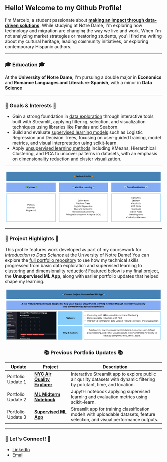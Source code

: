 ## Hello! Welcome to my Github Profile!
I'm Marcelo, a student passionate about <ins>**making an impact through data-driven solutions**</ins>. While studying at Notre Dame, I'm exploring how technology and migration are changing the way we live and work. When I'm not analyzing market strategies or mentoring students, you'll find me writing about my cultural heritage, leading community initiatives, or exploring contemporary Hispanic authors.

___

### 🎓 Education 🎓
At the **University of Notre Dame**, I'm pursuing a double major in **Economics** and **Romance Languages and Literature-Spanish**, with a minor in **Data Science**

___

### 🧠 Goals & Interests 🧠
- Gain a strong foundation in <ins>data exploration</ins> through interactive tools built with Streamlit, applying filtering, selection, and visualization techniques using libraries like Pandas and Seaborn.
- Build and evaluate <ins>supervised learning models</ins> such as Logistic Regression and Decision Trees, focusing on user-guided training, model metrics, and visual interpretation using scikit-learn.
- Apply <ins>unsupervised learning methods</ins> including KMeans, Hierarchical Clustering, and PCA to uncover patterns in datasets, with an emphasis on dimensionality reduction and cluster visualization.

___

<img src="https://github.com/marceloguzmanaguirre/marceloguzmanaguirre/blob/0fb2fb88083c3c3329fa995a192aac04bddd1004/ProfileTechnicalSkillsUpdated.png">

___

### 📁 Project Highlights 📁


This profile features work developed as part of my coursework for *Introduction to Data Science* at the University of Notre Dame! You can explore the [full portfolio repository](https://github.com/marceloguzmanaguirre/GUZMANAGUIRRE-Data-Science-Portfolio) to see how my technical skills progressed from basic data exploration and supervised learning to clustering and dimensionality reduction! 
Featured below is my final project, the **Unsupervised ML App**, along with earlier portfolio updates that helped shape my learning.

<a href="https://github.com/marceloguzmanaguirre/GUZMANAGUIRRE-Data-Science-Portfolio/tree/6e0ec5821fc7c8bcd1883295b26912654cf08ac2/MLUnsupervisedApp">
  <img src="https://github.com/marceloguzmanaguirre/marceloguzmanaguirre/blob/e2c4d493e42436a611760edf290fdc56851b46ef/ProfileCurrentProjectUMLAppUpdated.png" alt="Unsupervised ML App">
</a>

<div align="center">

### 📚 Previous Portfolio Updates 📚

</div>

| Update | Project | Description |
|--------|---------|-------------|
| Portfolio Update 1 | [**NYC Air Quality Explorer**](https://github.com/marceloguzmanaguirre/GUZMANAGUIRRE-Data-Science-Portfolio/tree/6e0ec5821fc7c8bcd1883295b26912654cf08ac2/basic_streamlit_app) | Interactive Streamlit app to explore public air quality datasets with dynamic filtering by pollutant, time, and location. |
| Portfolio Update 2 | [**ML Midterm Notebook**](https://github.com/marceloguzmanaguirre/GUZMANAGUIRRE-Data-Science-Portfolio/tree/6e0ec5821fc7c8bcd1883295b26912654cf08ac2/TidyData-Project) | Jupyter notebook applying supervised learning and evaluation metrics using scikit-learn. |
| Portfolio Update 3 | [**Supervised ML App**](https://github.com/marceloguzmanaguirre/GUZMANAGUIRRE-Data-Science-Portfolio/tree/6e0ec5821fc7c8bcd1883295b26912654cf08ac2/MLStreamlitApp) | Streamlit app for training classification models with uploadable datasets, feature selection, and visual performance outputs. |

___

### 🔗 Let's Connect! 🔗

- [LinkedIn](https://www.linkedin.com/in/marceloguzmanaguirre)  
- [Email](mailto:mguzmana@nd.edu)
